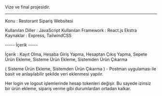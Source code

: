 Vize ve final projesidir.

-----------------

Konu : Restorant Sipariş Websitesi

Kullanılan Diller : JavaScript
Kullanılan Framework : React.js
Ekstra Kaynaklar : Express, TailwindCSS


----- İçerik -----

İçerik : Kayıt Olma, Hesaba Giriş Yapma, Hesaptan Çıkış Yapma, Sepete Ürün Ekleme, Sisteme Ürün Ekleme, Sistemden Ürün Çıkarma

( Sisteme Ürün Ekleme, Sistemden Ürün Çıkarma ) - Postman uygulaması ile basit ve anlaşılabilir şekilde veri eklenmesi yapılır.

Her login ve logout işlemlerinde hesap tokenleri değişir. Bu sayede izinsiz bir ürün ekleme, sipariş verme gibi durumlardan ortadan kalkar.
